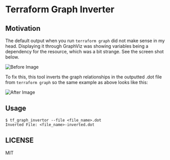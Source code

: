 # Terraform Graph Inverter

## Motivation

The default output when you run `terraform graph` did not make sense in my head. Displaying it through GraphViz was showing variables being a dependency for the resource, which was a bit strange. See the screen shot below.

![Before Image]() 

To fix this, this tool inverts the graph relationships in the outputted .dot file from `terraform graph` so the same example as above looks like this:

![After Image]() 

## Usage

```
$ tf_graph_invertor --file <file_name>.dot
Inverted File: <file_name>-inverted.dot
```

## LICENSE
MIT
